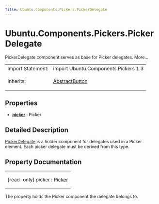 ```yaml
---
Title: Ubuntu.Components.Pickers.PickerDelegate
---
```


# Ubuntu.Components.Pickers.PickerDelegate

<span class="subtitle"></span>
<!-- $$$PickerDelegate-brief -->
<p>PickerDelegate component serves as base for Picker delegates. More...</p>
<!-- @@@PickerDelegate -->
<table class="alignedsummary">
<tr><td class="memItemLeft rightAlign topAlign"> Import Statement:</td><td class="memItemRight bottomAlign"> import Ubuntu.Components.Pickers 1.3</td></tr><tr><td class="memItemLeft rightAlign topAlign"> Inherits:</td><td class="memItemRight bottomAlign"> <p><a href="Ubuntu.Components.AbstractButton.md">AbstractButton</a></p>
</td></tr></table><ul>
</ul>
<h2 id="properties">Properties</h2>
<ul>
<li class="fn"><b><b><a href="#picker-prop">picker</a></b></b> : Picker</li>
</ul>
<!-- $$$PickerDelegate-description -->
<h2 id="details">Detailed Description</h2>
</p>
<p><a href="index.html">PickerDelegate</a> is a holder component for delegates used in a Picker element. Each picker delegate must be derived from this type.</p>
<!-- @@@PickerDelegate -->
<h2>Property Documentation</h2>
<!-- $$$picker -->
<table class="qmlname"><tr valign="top" id="picker-prop"><td class="tblQmlPropNode"><p><span class="qmlreadonly">[read-only] </span><span class="name">picker</span> : <span class="type"><a href="Ubuntu.Components.Pickers.Picker.md">Picker</a></span></p></td></tr></table><p>The property holds the Picker component the delegate belongs to.</p>
<!-- @@@picker -->
<br/>
